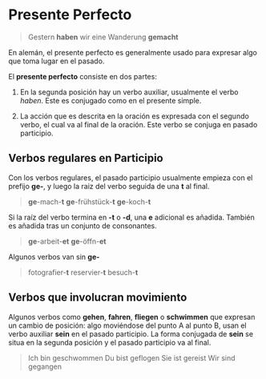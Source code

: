 # Presente Perfecto

> Gestern **haben** wir eine Wanderung **gemacht**

En alemán, el presente perfecto es generalmente usado para expresar algo que toma lugar en el
pasado.

El **presente perfecto** consiste en dos partes:

1. En la segunda posición hay un verbo auxiliar, usualmente el verbo *haben*. Este es conjugado como
   en el presente simple.

2. La acción que es descrita en la oración es expresada con el segundo verbo, el cual va al final de
   la oración. Este verbo se conjuga en pasado participio.

## Verbos regulares en Participio

Con los verbos regulares, el pasado participio usualmente empieza con el prefijo **ge-**, y luego la
raiz del verbo seguida de una **t** al final.

> **ge**-mach-**t**
> **ge**-frühstück-**t**
> **ge**-koch-**t**

Si la raíz del verbo termina en **-t** o **-d**, una **e** adicional es añadida. También es añadida
tras un conjunto de consonantes.

> **ge**-arbeit-**et**
> **ge**-öffn-**et**

Algunos verbos van sin **ge-**

> fotografier-**t**
> reservier-**t**
> besuch-**t**

## Verbos que involucran movimiento

Algunos verbos como **gehen**, **fahren**, **fliegen** o **schwimmen** que expresan un cambio de
posición: algo moviéndose del punto A al punto B, usan el verbo auxiliar **sein** en el pasado participio. La forma conjugada de **sein** se situa en la segunda posición y el pasado participio va
al final.

> Ich bin geschwommen
> Du bist geflogen
> Sie ist gereist
> Wir sind gegangen


